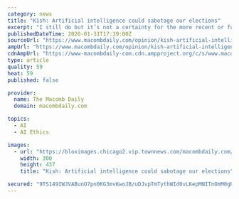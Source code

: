 ```yaml
---
category: news
title: "Kish: Artificial intelligence could sabotage our elections"
excerpt: "I still do but it’s not a certainty for the more recent or future recordings. That’s because a Canada-based company is a leader in artificial intelligence and can replicate and create human voices using just 60 seconds listening to a sample audio. The company, founded by three students from the University of Montreal, is Lyrebird ..."
publishedDateTime: 2020-01-31T17:39:00Z
sourceUrl: "https://www.macombdaily.com/opinion/kish-artificial-intelligence-could-sabotage-our-elections/article_5b99426a-4398-11ea-b346-0b4c2889f522.html"
ampUrl: "https://www.macombdaily.com/opinion/kish-artificial-intelligence-could-sabotage-our-elections/article_5b99426a-4398-11ea-b346-0b4c2889f522.amp.html"
cdnAmpUrl: "https://www-macombdaily-com.cdn.ampproject.org/c/s/www.macombdaily.com/opinion/kish-artificial-intelligence-could-sabotage-our-elections/article_5b99426a-4398-11ea-b346-0b4c2889f522.amp.html"
type: article
quality: 59
heat: 59
published: false

provider:
  name: The Macomb Daily
  domain: macombdaily.com

topics:
  - AI
  - AI Ethics

images:
  - url: "https://bloximages.chicago2.vip.townnews.com/macombdaily.com/content/tncms/assets/v3/editorial/7/d1/7d1934de-439a-11ea-aeba-236cf864d61f/5b574cc92803d.image.jpg"
    width: 300
    height: 437
    title: "Kish: Artificial intelligence could sabotage our elections"

secured: "9TS149IWJVABunO7pn0KG3mvKwoJB/uDJvpTmTythWId0vLKepMNITnOmM0gRoI6TWGgt3jhlBjYiDhTdbPmEbdC9TqqUwjWXHB2xC0M3Q896kNhfl2i1lkF1PcQZ1DUkfjdCQ3ZpWqte38OYRX/zgarhc0mppYHBm7T+O2xqQtyRGb3qYD1n7UqFXt+ZUaLgZt1InZbKvlOwUZz2SbLaysAHyp6S0yzRbMO2W+D8/un1FKsQG7rYMcoAxicYBWeRJ+bd4PsYXOFbwqX6TQFJNVIBocZ0O/ol7Wdub0QHQDytCe9XZhau2EUO8CwYSXUnZ7OpZfk0oQcQn++3D8NTvXLAxXyZQt74opuppP2s8qht5eUdznKmb6sH9lq9Cc+l4k6zuj81i0lXLkOTp3aEPSy2BgjgBuxMjj/HU7b/OTrt8RMG9s6BiFekUDtVQgujoqqH11wvKElsoZZj9LXggr4xALAmBPVezEU30N/PPQ=;XGgBrU/JDgD3A4g4KC1Vwg=="
---
```


